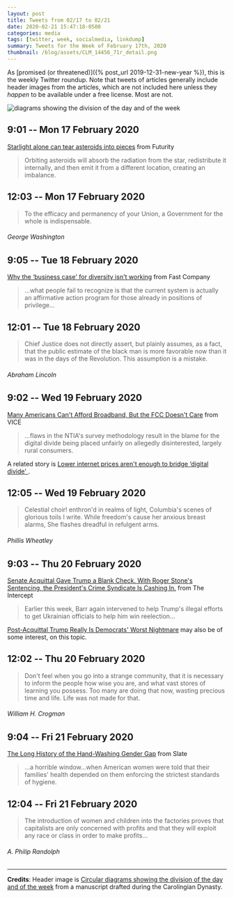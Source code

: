 ```yaml
---
layout: post
title: Tweets from 02/17 to 02/21
date: 2020-02-21 15:47:18-0500
categories: media
tags: [twitter, week, socialmedia, linkdump]
summary: Tweets for the Week of February 17th, 2020
thumbnail: /blog/assets/CLM_14456_71r_detail.png
---
```


As [promised (or threatened)]({% post_url 2019-12-31-new-year %}), this is the weekly Twitter roundup.  Note that tweets of articles generally include header images from the articles, which are not included here unless they *happen* to be available under a free license.  Most are not.

![diagrams showing the division of the day and of the week](/blog/assets/CLM_14456_71r_detail.png "diagrams showing the division of the day and of the week")

## 9:01 -- Mon 17 February 2020

[<i class="fab fa-twitter-square"></i>](https://twitter.com/jcolag/status/1229405387473985536) [Starlight alone can tear asteroids into pieces](https://www.futurity.org/asteroids-stars-light-yorp-effect-2276812/) from Futurity

 > Orbiting asteroids will absorb the radiation from the star, redistribute it internally, and then emit it from a different location, creating an imbalance.

## 12:03 -- Mon 17 February 2020

[<i class="fab fa-twitter"></i>](https://twitter.com/jcolag/status/1229451189449658377)

 > To the efficacy and permanency of your Union, a Government for the whole is indispensable.

###### George Washington

## 9:05 -- Tue 18 February 2020

[<i class="fab fa-twitter-square"></i>](https://twitter.com/jcolag/status/1229768782144360450) [Why the ‘business case' for diversity isn't working](https://www.fastcompany.com/90462867/why-the-business-case-for-diversity-isnt-working?partner=feedburner) from Fast Company

 > ...what people fail to recognize is that the current system is actually an affirmative action program for those already in positions of privilege...

## 12:01 -- Tue 18 February 2020

[<i class="fab fa-twitter"></i>](https://twitter.com/jcolag/status/1229813073759764480)

 > Chief Justice does not directly assert, but plainly assumes, as a fact, that the public estimate of the black man is more favorable now than it was in the days of the Revolution. This assumption is a mistake.

###### Abraham Lincoln

## 9:02 -- Wed 19 February 2020

[<i class="fab fa-twitter-square"></i>](https://twitter.com/jcolag/status/1230130414897041410) [Many Americans Can't Afford Broadband, But the FCC Doesn't Care](https://www.vice.com/en_us/article/k7e3vw/42-million-americans-cant-afford-broadband-but-the-fcc-doesnt-care) from VICE

 > ...flaws in the NTIA's survey methodology result in the blame for the digital divide being placed unfairly on allegedly disinterested, largely rural consumers.

A related story is [ Lower internet prices aren't enough to bridge ‘digital divide' ](https://www.futurity.org/digital-divide-internet-access-pricing-2276962/).

## 12:05 -- Wed 19 February 2020

[<i class="fab fa-twitter"></i>](https://twitter.com/jcolag/status/1230176468367368194)

 > Celestial choir! enthron'd in realms of light, Columbia's scenes of glorious toils I write. While freedom's cause her anxious breast alarms, She flashes dreadful in refulgent arms.

###### Phillis Wheatley

## 9:03 -- Thu 20 February 2020

[<i class="fab fa-twitter-square"></i>](https://twitter.com/jcolag/status/1230493054349402113) [Senate Acquittal Gave Trump a Blank Check. With Roger Stone's Sentencing, the President's Crime Syndicate Is Cashing In.](https://theintercept.com/2020/02/13/william-barr-roger-stone-trump/) from The Intercept

 > Earlier this week, Barr again intervened to help Trump's illegal efforts to get Ukrainian officials to help him win reelection...

[Post-Acquittal Trump Really Is Democrats' Worst Nightmare](https://www.vice.com/en_us/article/m7q3d4/post-acquittal-trump-really-is-democrats-worst-nightmare) may also be of some interest, on this topic.

## 12:02 -- Thu 20 February 2020

[<i class="fab fa-twitter"></i>](https://twitter.com/jcolag/status/1230538101338099713)

 > Don't feel when you go into a strange community, that it is necessary to inform the people how wise you are, and what vast stores of learning you possess. Too many are doing that now, wasting precious time and life. Life was not made for that.

###### William H. Crogman

## 9:04 -- Fri 21 February 2020

[<i class="fab fa-twitter-square"></i>](https://twitter.com/jcolag/status/1230855693776744448) [The Long History of the Hand-Washing Gender Gap](https://slate.com/technology/2020/02/women-hand-washing-more-than-men-why-coronavirus.html) from Slate

 > ...a horrible window...when American women were told that their families' health depended on them enforcing the strictest standards of hygiene.

## 12:04 -- Fri 21 February 2020

[<i class="fab fa-twitter"></i>](https://twitter.com/jcolag/status/1230900992385810437)

 > The introduction of women and children into the factories proves that capitalists are only concerned with profits and that they will exploit any race or class in order to make profits...

###### A. Philip Randolph

* * *

**Credits**:  Header image is [Circular diagrams showing the division of the day and of the week](https://en.wikipedia.org/wiki/Week#/media/File:CLM_14456_71r_detail.jpg) from a manuscript drafted during the Carolingian Dynasty.
